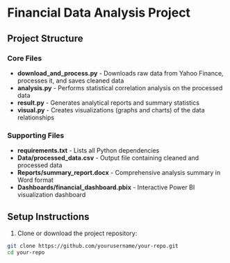 # Financial Data Analysis Project

## Project Structure

### Core Files
- **download_and_process.py** - Downloads raw data from Yahoo Finance, processes it, and saves cleaned data
- **analysis.py** - Performs statistical correlation analysis on the processed data
- **result.py** - Generates analytical reports and summary statistics
- **visual.py** - Creates visualizations (graphs and charts) of the data relationships

### Supporting Files
- **requirements.txt** - Lists all Python dependencies
- **Data/processed_data.csv** - Output file containing cleaned and processed data
- **Reports/summary_report.docx** - Comprehensive analysis summary in Word format
- **Dashboards/financial_dashboard.pbix** - Interactive Power BI visualization dashboard

## Setup Instructions

1. Clone or download the project repository:
```bash
git clone https://github.com/yourusername/your-repo.git
cd your-repo